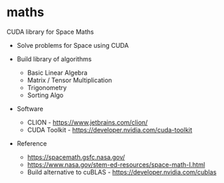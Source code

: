 # maths
 CUDA library for Space Maths

* Solve problems for Space using CUDA
* Build library of algorithms
  * Basic Linear Algebra
  * Matrix / Tensor Multiplication
  * Trigonometry
  * Sorting Algo


* Software
  * CLION - https://www.jetbrains.com/clion/
  * CUDA Toolkit - https://developer.nvidia.com/cuda-toolkit

* Reference
  * https://spacemath.gsfc.nasa.gov/
  * https://www.nasa.gov/stem-ed-resources/space-math-I.html
  * Build alternative to cuBLAS - https://developer.nvidia.com/cublas